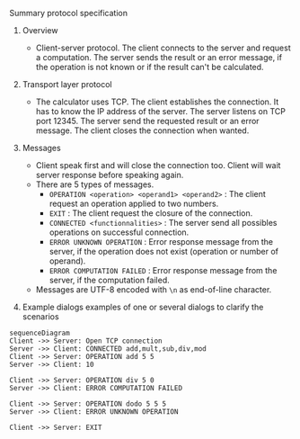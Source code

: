 Summary protocol specification

1. Overview

   - Client-server protocol. The client connects to the server and request a computation. The server sends the result or an error message, if the operation is not known or if the result can't be calculated.

2. Transport layer protocol

   - The calculator uses TCP. The client establishes the connection. It has to know the IP address of the server. The server listens on TCP port 12345. The server send the requested result or an error message. The client closes the connection when wanted.

3. Messages
   - Client speak first and will close the connection too. Client will wait server response before speaking again.
   - There are 5 types of messages.
     - `OPERATION <operation> <operand1> <operand2>` : The client request an operation applied to two numbers.
     - `EXIT` : The client request the closure of the connection. 
     - `CONNECTED <functionnalities>` : The server send all possibles operations on successful connection.
     - `ERROR UNKNOWN OPERATION` : Error response message from the server, if the operation does not exist (operation or number of operand).
     - `ERROR COMPUTATION FAILED` :  Error response message from the server, if the computation failed.
   - Messages are UTF-8 encoded with `\n` as end-of-line character.

4. Example dialogs examples of one or several  dialogs to clarify the scenarios

```mermaid
sequenceDiagram
Client ->> Server: Open TCP connection
Server ->> Client: CONNECTED add,mult,sub,div,mod
Client ->> Server: OPERATION add 5 5
Server ->> Client: 10

Client ->> Server: OPERATION div 5 0
Server ->> Client: ERROR COMPUTATION FAILED
    
Client ->> Server: OPERATION dodo 5 5 5
Server ->> Client: ERROR UNKNOWN OPERATION

Client ->> Server: EXIT
```
